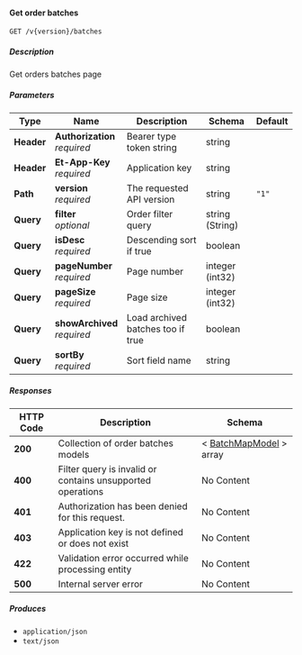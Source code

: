 
<a name="batches_getorderbatches"></a>
#### Get order batches
```
GET /v{version}/batches
```


##### Description
Get orders batches page


##### Parameters

|Type|Name|Description|Schema|Default|
|---|---|---|---|---|
|**Header**|**Authorization**  <br>*required*|Bearer type token string|string||
|**Header**|**Et-App-Key**  <br>*required*|Application key|string||
|**Path**|**version**  <br>*required*|The requested API version|string|`"1"`|
|**Query**|**filter**  <br>*optional*|Order filter query|string (String)||
|**Query**|**isDesc**  <br>*required*|Descending sort if true|boolean||
|**Query**|**pageNumber**  <br>*required*|Page number|integer (int32)||
|**Query**|**pageSize**  <br>*required*|Page size|integer (int32)||
|**Query**|**showArchived**  <br>*required*|Load archived batches too if true|boolean||
|**Query**|**sortBy**  <br>*required*|Sort field name|string||


##### Responses

|HTTP Code|Description|Schema|
|---|---|---|
|**200**|Collection of order batches models|< [BatchMapModel](#batchmapmodel) > array|
|**400**|Filter query is invalid or contains unsupported operations|No Content|
|**401**|Authorization has been denied for this request.|No Content|
|**403**|Application key is not defined or does not exist|No Content|
|**422**|Validation error occurred while processing entity|No Content|
|**500**|Internal server error|No Content|


##### Produces

* `application/json`
* `text/json`




